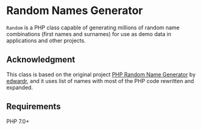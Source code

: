 # Random Names Generator

`Random` is a PHP class capable of generating millions of random name combinations (first names and surnames) for use as demo data in applications and other projects.

## Acknowledgment

This class is based on the original project [PHP Random Name Generator](https://github.com/edwardr/php-random-name-generator) by [edwardr](https://github.com/edwardr), and it uses list of names with most of the PHP code rewritten and expanded.

## Requirements

PHP 7.0+